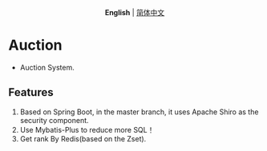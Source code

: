 <p align='center'>
<b>English</b> | <a href="https://github.com/Valinaa/Auction/blob/main/README.zh-CN.md">简体中文</a>
</p>

# Auction

- Auction System.

## Features

1. Based on Spring Boot, in the master branch, it uses Apache Shiro as the security component.
2. Use Mybatis-Plus to reduce more SQL！
3. Get rank By Redis(based on the Zset).
